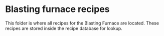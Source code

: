 # Blasting furnace recipes
This folder is where all recipes for the Blasting Furnace are located. These recipes are stored inside the recipe database for lookup.